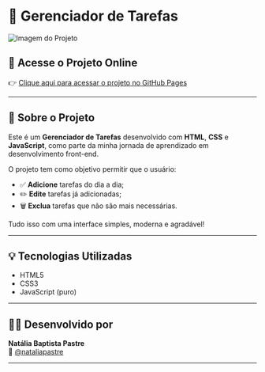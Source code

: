 # 📝 Gerenciador de Tarefas

![Imagem do Projeto](https://i.postimg.cc/3JTc1S2b/Captura-de-tela-2025-07-02-184231.png)

## 🔗 Acesse o Projeto Online

👉 [Clique aqui para acessar o projeto no GitHub Pages](https://natipastre.github.io/Gerenciador-de-Tarefas/)

---

## 📌 Sobre o Projeto

Este é um **Gerenciador de Tarefas** desenvolvido com **HTML**, **CSS** e **JavaScript**, como parte da minha jornada de aprendizado em desenvolvimento front-end.

O projeto tem como objetivo permitir que o usuário:

- ✅ **Adicione** tarefas do dia a dia;
- ✏️ **Edite** tarefas já adicionadas;
- 🗑️ **Exclua** tarefas que não são mais necessárias.

Tudo isso com uma interface simples, moderna e agradável!

---

## 💡 Tecnologias Utilizadas

- HTML5
- CSS3
- JavaScript (puro)

---

## 🙋‍♀️ Desenvolvido por

**Natália Baptista Pastre**  
🔗 [@nataliapastre](https://github.com/natipastre)

---


